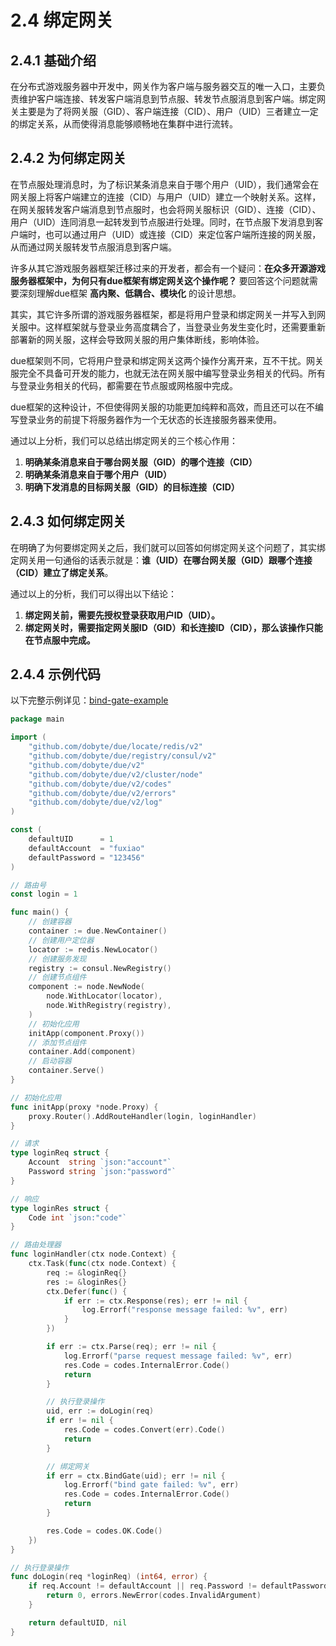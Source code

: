 # 2.4 绑定网关

## 2.4.1 基础介绍

在分布式游戏服务器中开发中，网关作为客户端与服务器交互的唯一入口，主要负责维护客户端连接、转发客户端消息到节点服、转发节点服消息到客户端。绑定网关主要是为了将网关服（GID）、客户端连接（CID）、用户（UID）三者建立一定的绑定关系，从而使得消息能够顺畅地在集群中进行流转。

## 2.4.2 为何绑定网关

在节点服处理消息时，为了标识某条消息来自于哪个用户（UID），我们通常会在网关服上将客户端建立的连接（CID）与用户（UID）建立一个映射关系。这样，在网关服转发客户端消息到节点服时，也会将网关服标识（GID）、连接（CID）、用户（UID）连同消息一起转发到节点服进行处理。同时，在节点服下发消息到客户端时，也可以通过用户（UID）或连接（CID）来定位客户端所连接的网关服，从而通过网关服转发节点服消息到客户端。

许多从其它游戏服务器框架迁移过来的开发者，都会有一个疑问：**在众多开源游戏服务器框架中，为何只有due框架有绑定网关这个操作呢？** 要回答这个问题就需要深刻理解due框架 **高内聚、低耦合、模块化** 的设计思想。

其实，其它许多所谓的游戏服务器框架，都是将用户登录和绑定网关一并写入到网关服中。这样框架就与登录业务高度耦合了，当登录业务发生变化时，还需要重新部署新的网关服，这样会导致网关服的用户集体断线，影响体验。

due框架则不同，它将用户登录和绑定网关这两个操作分离开来，互不干扰。网关服完全不具备可开发的能力，也就无法在网关服中编写登录业务相关的代码。所有与登录业务相关的代码，都需要在节点服或网格服中完成。

due框架的这种设计，不但使得网关服的功能更加纯粹和高效，而且还可以在不编写登录业务的前提下将服务器作为一个无状态的长连接服务器来使用。

通过以上分析，我们可以总结出绑定网关的三个核心作用：

1. **明确某条消息来自于哪台网关服（GID）的哪个连接（CID）**
2. **明确某条消息来自于哪个用户（UID）**
3. **明确下发消息的目标网关服（GID）的目标连接（CID）**

## 2.4.3 如何绑定网关

在明确了为何要绑定网关之后，我们就可以回答如何绑定网关这个问题了，其实绑定网关用一句通俗的话表示就是：**谁（UID）在哪台网关服（GID）跟哪个连接（CID）建立了绑定关系**。

通过以上的分析，我们可以得出以下结论：

1. **绑定网关前，需要先授权登录获取用户ID（UID）。**
2. **绑定网关时，需要指定网关服ID（GID）和长连接ID（CID），那么该操作只能在节点服中完成。**

## 2.4.4 示例代码

以下完整示例详见：[bind-gate-example](https://github.com/dobyte/due-docs/tree/master/examples/bind-gate-example)

```go
package main

import (
	"github.com/dobyte/due/locate/redis/v2"
	"github.com/dobyte/due/registry/consul/v2"
	"github.com/dobyte/due/v2"
	"github.com/dobyte/due/v2/cluster/node"
	"github.com/dobyte/due/v2/codes"
	"github.com/dobyte/due/v2/errors"
	"github.com/dobyte/due/v2/log"
)

const (
	defaultUID      = 1
	defaultAccount  = "fuxiao"
	defaultPassword = "123456"
)

// 路由号
const login = 1

func main() {
	// 创建容器
	container := due.NewContainer()
	// 创建用户定位器
	locator := redis.NewLocator()
	// 创建服务发现
	registry := consul.NewRegistry()
	// 创建节点组件
	component := node.NewNode(
		node.WithLocator(locator),
		node.WithRegistry(registry),
	)
	// 初始化应用
	initApp(component.Proxy())
	// 添加节点组件
	container.Add(component)
	// 启动容器
	container.Serve()
}

// 初始化应用
func initApp(proxy *node.Proxy) {
	proxy.Router().AddRouteHandler(login, loginHandler)
}

// 请求
type loginReq struct {
	Account  string `json:"account"`
	Password string `json:"password"`
}

// 响应
type loginRes struct {
	Code int `json:"code"`
}

// 路由处理器
func loginHandler(ctx node.Context) {
	ctx.Task(func(ctx node.Context) {
		req := &loginReq{}
		res := &loginRes{}
		ctx.Defer(func() {
            if err := ctx.Response(res); err != nil {
                log.Errorf("response message failed: %v", err)
            }
        })

		if err := ctx.Parse(req); err != nil {
			log.Errorf("parse request message failed: %v", err)
			res.Code = codes.InternalError.Code()
			return
		}

		// 执行登录操作
		uid, err := doLogin(req)
		if err != nil {
			res.Code = codes.Convert(err).Code()
			return
		}

		// 绑定网关
		if err = ctx.BindGate(uid); err != nil {
			log.Errorf("bind gate failed: %v", err)
			res.Code = codes.InternalError.Code()
			return
		}

		res.Code = codes.OK.Code()
	})
}

// 执行登录操作
func doLogin(req *loginReq) (int64, error) {
	if req.Account != defaultAccount || req.Password != defaultPassword {
		return 0, errors.NewError(codes.InvalidArgument)
	}

	return defaultUID, nil
}
```